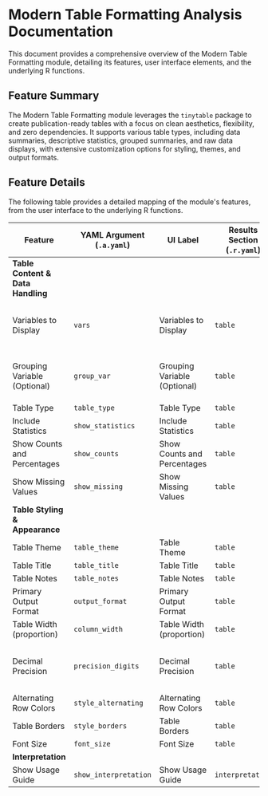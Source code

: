 # Modern Table Formatting Analysis Documentation

This document provides a comprehensive overview of the Modern Table Formatting module, detailing its features, user interface elements, and the underlying R functions.

## Feature Summary

The Modern Table Formatting module leverages the `tinytable` package to create publication-ready tables with a focus on clean aesthetics, flexibility, and zero dependencies. It supports various table types, including data summaries, descriptive statistics, grouped summaries, and raw data displays, with extensive customization options for styling, themes, and output formats.

## Feature Details

The following table provides a detailed mapping of the module's features, from the user interface to the underlying R functions.

| Feature                          | YAML Argument (`.a.yaml`)      | UI Label                               | Results Section (`.r.yaml`)         | R Function (`.b.R`)                  |
| -------------------------------- | ------------------------------ | -------------------------------------- | ----------------------------------- | ------------------------------------ |
| **Table Content & Data Handling**|                                |                                        |                                     |                                      |
| Variables to Display             | `vars`                         | Variables to Display                   | `table`                             | `.run`, `.create_summary_table`, `.create_descriptive_table`, `.create_grouped_table`, `.create_raw_table`, `.create_custom_table` |
| Grouping Variable (Optional)     | `group_var`                    | Grouping Variable (Optional)           | `table`                             | `.run`, `.create_summary_table`, `.create_descriptive_table`, `.create_grouped_table`, `.create_raw_table`, `.create_custom_table` |
| Table Type                       | `table_type`                   | Table Type                             | `table`                             | `.generate_table`                    |
| Include Statistics               | `show_statistics`              | Include Statistics                     | `table`                             | `.create_summary_table`              |
| Show Counts and Percentages      | `show_counts`                  | Show Counts and Percentages            | `table`                             | `.create_summary_table`              |
| Show Missing Values              | `show_missing`                 | Show Missing Values                    | `table`                             | `.create_summary_table`              |
| **Table Styling & Appearance**   |                                |                                        |                                     |                                      |
| Table Theme                      | `table_theme`                  | Table Theme                            | `table`                             | `.apply_theme`                       |
| Table Title                      | `table_title`                  | Table Title                            | `table`                             | `.generate_table`                    |
| Table Notes                      | `table_notes`                  | Table Notes                            | `table`                             | `.generate_table`                    |
| Primary Output Format            | `output_format`                | Primary Output Format                  | `table`                             | `.generate_table`                    |
| Table Width (proportion)         | `column_width`                 | Table Width (proportion)               | `table`                             | `.generate_table`                    |
| Decimal Precision                | `precision_digits`             | Decimal Precision                      | `table`                             | `.create_summary_table`, `.create_descriptive_table`, `.create_grouped_table`, `.create_raw_table`, `.create_custom_table` |
| Alternating Row Colors           | `style_alternating`            | Alternating Row Colors                 | `table`                             | `.apply_styling`                     |
| Table Borders                    | `style_borders`                | Table Borders                          | `table`                             | `.apply_styling`                     |
| Font Size                        | `font_size`                    | Font Size                              | `table`                             | `.apply_styling`                     |
| **Interpretation**               |                                |                                        |                                     |                                      |
| Show Usage Guide                 | `show_interpretation`          | Show Usage Guide                       | `interpretation`                    | `.generate_interpretation_guide`     |
